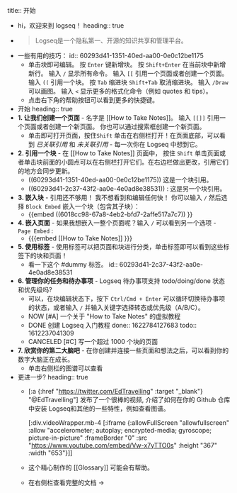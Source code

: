 title:: 开始

- hi，欢迎来到 logseq！
  heading:: true
-
  > Logseq是一个隐私第一、开源的知识共享和管理平台。
- 一些有用的技巧：
  id:: 60293d41-1351-40ed-aa00-0e0c12be1175
  - 单击块即可编辑。
    按 `Enter` 键新增块。
    按 `Shift+Enter` 在当前块中新增新行。
    输入 `/` 显示所有命令。
    输入 `[[` 引用一个页面或者创建一个页面。
    输入 `((` 引用一个块。
    按 `Tab` 缩进块 `Shift+Tab` 取消缩进块。
    输入 `/Draw` 可以画图。
    输入 `<` 显示更多的格式化命令（例如 quotes 和 tips）。
  - 点击右下角的帮助按钮可以看到更多的快捷键。
- 开始
  heading:: true
- **1. 让我们创建一个页面** - 名字是 [[How to Take Notes]]。 输入 `[[]]` 引用一个页面或者创建一个新页面。 你也可以通过搜索框创建一个新页面。
  - 单击即可打开页面，按住`Shift` 单击在右侧栏打开！在页面底部，可以看到 _已关联引用_ 和 _未关联引用_ - 每一次你在 Logseq 中想到它。
- **2. 引用一个块** - 在 [[How to Take Notes]] 页面中， 按住 `Shift` 单击页面或者单击块前面的小圆点可以在右侧栏打开它们。在右边栏做出更改，引用它们的地方会同步更新。
  - ((60293d41-1351-40ed-aa00-0e0c12be1175)) 这是一个块引用。
  - ((60293d41-2c37-43f2-aa0e-4e0ad8e38531)) : 这是另一个块引用。
- **3. 嵌入块** - 引用还不够用！ 我不想看到和编辑任何快！ 你可以输入 `/` 然后选择 `Block Embed` 嵌入一个块（包含其子块）：
  - {{embed ((6018cc98-67a8-4eb2-bfd7-2affe517a7c7)) }}
- **4. 嵌入页面** - 如果我想嵌入一整个页面呢？输入 `/` 可以看到另一个选项 - `Page Embed` :
  - {{{embed [[How to Take Notes]] }}}
- **5. 使用标签** - 使用标签可以把页面和块进行分类，单击标签即可以看到这些标签下的块和页面！
  - 看一下这个 #dummy 标签。
    id:: 60293d41-2c37-43f2-aa0e-4e0ad8e38531
- **6. 管理你的任务和待办事项** - Logseq 待办事项支持 todo/doing/done 状态和优先级吗?
  - 可以，在块编辑状态下，按下 `Ctrl/Cmd + Enter` 可以循环切换待办事项的状态，或者输入 `/` 并输入关键字选择转态或优先级（A/B/C）。
  - NOW [#A] 一个关于 "How to Take Notes" 的虚拟教程
  - DONE 创建 Logseq 入门教程
    done:: 1622784127683
    todo:: 1612237041309
  - CANCELED [#C] 写一个超过 1000 个块的页面
- **7. 欣赏你的第二大脑吧** - 在你创建并连接一些页面和想法之后，可以看到你的数字大脑正在成长。
  - 单击右侧栏的图谱可以查看
- 更进一步?
  heading:: true
  - [:a {:href "https://twitter.com/EdTravelling" :target "_blank"} "@EdTravelling"] 发布了一个很棒的视频, 介绍了如何在你的 Github 仓库中安装 Logseq和其他的一些特性，例如查看图谱。

    [:div.videoWrapper.mb-4
          [:iframe
           {:allowFullScreen "allowfullscreen"
            :allow
            "accelerometer; autoplay; encrypted-media; gyroscope; picture-in-picture"
          :frameBorder "0"
          :src "https://www.youtube.com/embed/Vw-x7yTTO0s"
          :height "367"
          :width "653"}]]
  - 这个精心制作的 [[Glossary]] 可能会有帮助。
  - 在右侧栏查看完整的文档 ->
